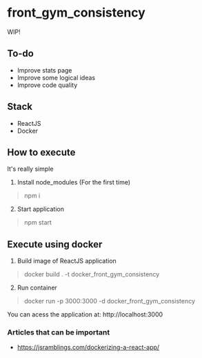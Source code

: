 # front_gym_consistency

WIP!

## To-do
* Improve stats page
* Improve some logical ideas
* Improve code quality

## Stack 
* ReactJS
* Docker

## How to execute
It's really simple

1. Install node_modules (For the first time)
> npm i

2. Start application
> npm start 

## Execute using docker

1. Build image of ReactJS application
> docker build . -t docker_front_gym_consistency

2. Run container
> docker run -p 3000:3000 -d docker_front_gym_consistency

You can acess the application at:
http://localhost:3000


### Articles that can be important
* https://jsramblings.com/dockerizing-a-react-app/
